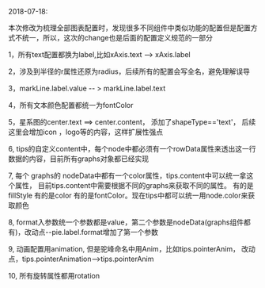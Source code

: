 2018-07-18:

本次修改为梳理全部图表配置时，发现很多不同组件中类似功能的配置但是配置方式不统一，所以，这次的change也是后面的配置定义规范的一部分

1，所有text配置都换为label,比如xAxis.text --> xAxis.label

2，涉及到半径的r属性还原为radius，后续所有的配置会写全名，避免理解误导

3，markLine.label.value -- > markLine.label.text

4，所有文本颜色配置都统一为fontColor

5，星系图的center.text ==> center.content， 添加了shapeType=='text'， 后续这里会增加icon ，logo等的内容，这样扩展性强点

6, tips的自定义content中，每个node中都必须有一个rowData属性来透出这一行数据的内容，目前所有graphs对象都已经实现

7, 每个 graphs的 nodeData中都有一个color属性，tips.content中可以统一拿这个属性， 目前tips.content中需要根据不同的graphs来获取不同的属性。 有的是fillStyle 有的是color 有的是fontColor。现在tips中都可以统一用node.color来获取颜色

8, format入参数统一个参数都是value，第二个参数是nodeData(graphs组件都有)，改动点--pie.label.format增加了第一个参数

9, 动画配置用animation, 但是驼峰命名中用Anim，比如tips.pointerAnim，  改动点，tips.pointerAnimation-->tips.pointerAnim

10, 所有旋转属性都用rotation